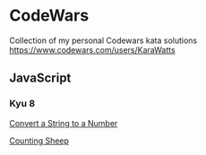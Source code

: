 # CodeWars
Collection of my personal Codewars kata solutions
https://www.codewars.com/users/KaraWatts

## JavaScript
### Kyu 8
<a href=https://github.com/KaraWatts/CodeWars/tree/main/JavaScript/kyu-8/Convert_a_string_to_a_Number target="blank">Convert a String to a Number</a>

<a href=https://github.com/KaraWatts/CodeWars/tree/main/JavaScript/kyu-8/Counting_Sheep target="blank">Counting Sheep</a>
